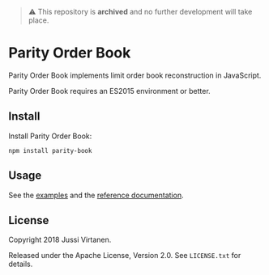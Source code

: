 > :warning: This repository is **archived** and no further development will
> take place.

# Parity Order Book

Parity Order Book implements limit order book reconstruction in JavaScript.

Parity Order Book requires an ES2015 environment or better.

## Install

Install Parity Order Book:

```
npm install parity-book
```

## Usage

See the [examples](examples) and the [reference documentation][documentation].

  [documentation]: doc/parity-book.md

## License

Copyright 2018 Jussi Virtanen.

Released under the Apache License, Version 2.0. See `LICENSE.txt` for details.
